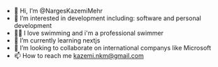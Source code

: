 - 👋 Hi, I’m @NargesKazemiMehr
- 👀 I’m interested in development including: software and personal development
- 🏊‍♀️ I love swimming and i'm a professional swimmer
- 🌱 I’m currently learning nextjs
- 💞️ I’m looking to collaborate on international companys like Microsoft
- 📫 How to reach me kazemi.nkm@gmail.com

<!---
NargesKazemiMehr/NargesKazemiMehr is a ✨ special ✨ repository because its `README.md` (this file) appears on your GitHub profile.
You can click the Preview link to take a look at your changes.
--->
